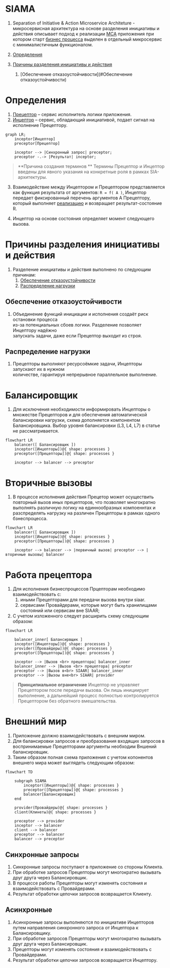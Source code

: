 # SIAMA 

1. Separation of Initiative & Action Microservice Architeture - микросервисная 
архитектура на основе разделения инициативы и действия описывает подход к 
реализации [МСА](./glossary/МСА.md) приложения при котором старт [бизнес 
процесса](./glossary/Бизнеспроцесс.md) выделен в отдельный микросервис с 
минималистичным функционалом.


1. [Определения](#Определения)
0. [Причины разделения инициативы и действия](#Причины-разделения-инициативы-и-действия)
    1. [Обеспечение отказоустойчивости](#Обеспечение отказоустойчивости)


# Определения

1. [Прецептор](./glossary/Прецептор.md) – сервис исполнитель логики приложения.
0. [Инцептор](./glossary/Инцептор.md) – сервис, обладающий инициативой, подает 
сигнал на исполнение Прецептору.

```mermaid
graph LR;
    inceptor[Инцептор]
    preceptor[Прецептор]

    inceptor --> |Синхронный запрос| preceptor;
    preceptor -.-> |Результат| inceptor;
```

> **Причина создания терминов ** 
> Термины Прецептор и Инцептор введены для явного указания на конкретные 
> роля в рамках SIA-архитектуры.


3. Взаимодействие между Инцептором и Прецептором представляется как функция 
результата от аргументов: ```R = f( A )```, Инцептор передает фиксированный 
перечень аргументов A Прецептору, который выполняет 
[реализацию](./glossary/Rig.md) и возвращает результат-состояние R.

4. Инцептор на основе состояния определяет момент следующего вызова.



# Причины разделения инициативы и действия

1. Разделение инициативы и действия выполнено по следующим причинам:
    1. [Обеспечение отказоустойчивости](#обеспечение-отказоустойчивости)
    2. [Распределение нагрузки](#распределение-нагрузки)



## Обеспечение отказоустойчивости

1. Объединение функций инициации и исполнения создаёт риск остановки процесса  
   из-за потенциальных сбоев логики. Разделение позволяет Инцептору надёжно  
   запускать задачи, даже если Прецептор выходит из строя.



## Распределение нагрузки 

1. Прецепторы выполняют ресурсоёмкие задачи, Инцепторы запускают их в нужном  
   количестве, гарантируя непрерывное параллельное выполнение.



# Балансировщик

1. Для исключения необходимости информировать Инцепторы о множестве Прецепторов 
   и для обеспечения автоматической балансировки нагрузки, схема дополняется 
   компонентом Балансировщика. Выбор уровня балансировки (L3, L4, L7) в статье 
   не рассматривается.

```mermaid
flowchart LR
    balancer([ Балансировщик ])
    inceptor([Инцепторы])@{ shape: processes }
    preceptor([Прецепторы])@{ shape: processes }

    inceptor --> balancer --> preceptor
```


# Вторичные вызовы

1. В процессе исполнения действия Прецетор может осуществить повторный вызов
иных прецепторов, что позволяет многократно выполнять различную логику на 
единнообразных компоеннтах и разспределять нагрузку на различен Прецепторы
в рамках одного бзнеспроцесса.

```mermaid
flowchart LR
    balancer([ Балансировщик ])
    inceptor([Инцепторы])@{ shape: processes }
    preceptor([Прецепторы])@{ shape: processes }

    inceptor --> balancer --> |первичный вызов| preceptor --> |вторичные вызовы| balancer
```



# Работа прецептора

1. Для исполнения бизнеспроцессов Прцепторам необходимо взаимодействовать с:
    1. иными Прецепторами для передачи вызова внутри siaar.
    0. сервисами Провайдерами, которые могут быть хранилищами состояний 
    или сервисам вне SIAAR;
2. С учетом изложенного следует расширить схему следующим образом:

```mermaid
flowchart LR

    balancer_inner[ Балансирвщик ]
    inceptor([Инцепторы])@{ shape: processes }
    provider([Провайдеры])@{ shape: processes }
    preceptor([Прецепторы])@{ shape: processes }

    inceptor --> |Вызов <br> прецептора| balancer_inner
    balancer_inner --> |Вызов <br> прецептора| preceptor
    preceptor --> |Вызов в<br> SIAAR| balancer_inner
    preceptor --> |Вызоы вне<br> SIAAR| provider
```

> **Принципиальное ограничение**
> Инцептор не управляет Прецептором после передачи вызова.
> Он лишь инициирует выполнение, а дальнейший процесс полностью
> контролируется Прецептором без обратного вмешательства.



# Внешний мир

1. Приложение должно взаимодействовать с внешним миром.
2. Для балансировки запросов и преобразования входящих запросов в воспринимаемые 
Прецепторами аргументы необходим Вншений балансировщик.
3. Таким образом полная схема приложения с учетом копонентов внешнего мира может 
выглядеть следующим образом:

```mermaid
flowchart TD  
    
    subgraph SIAMA
        inceptor([Инцепторы])@{ shape: processes }
        preceptor([Прецепторы])@{ shape: processes }
        balancer[Балансировщик]
    end

    provider(Провайдеры)@{ shape: processes }
    client(Клинеты)@{ shape: processes }

    preceptor --> provider
    inceptor --> balancer
    client --> balancer
    preceptor --> balancer
    balancer --> preceptor
```



## Синхронные запросы

1. Синхронные запросы поступают в приложение со стороны Клиента.
0. При обработке запросов Прецепторы могут многократно вызывать друг друга через Балансировщик.
0. В процессе работы Прецепторы могут изменять состояния и взаимодействовать с Провайдерами.
0. Результат обработки цепочки запросов возвращается Клиенту.



## Асинхронные

1. Асинхронные запросы выполняются по инициативе Инцепторов путем направления 
синхронного запроса от Инцептора к Балансировщику.
0. При обработке запросов Прецепторы могут многократно вызывать друг друга 
через Балансировщик.
0. Прецепторы могут изменять состояния и взаимодействовать с Провайдерами.
0. Результат обработки цепочки запросов возвращается Инцептору.


